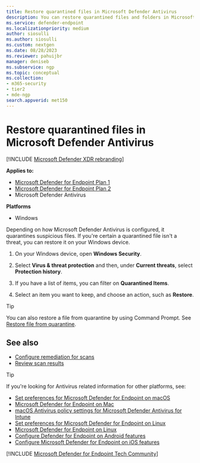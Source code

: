 ```yaml
---
title: Restore quarantined files in Microsoft Defender Antivirus
description: You can restore quarantined files and folders in Microsoft Defender Antivirus.
ms.service: defender-endpoint
ms.localizationpriority: medium
author: siosulli
ms.author: siosulli
ms.custom: nextgen
ms.date: 08/28/2023
ms.reviewer: pahuijbr
manager: deniseb
ms.subservice: ngp
ms.topic: conceptual
ms.collection: 
- m365-security
- tier2
- mde-ngp
search.appverid: met150
---
```


# Restore quarantined files in Microsoft Defender Antivirus

[!INCLUDE [Microsoft Defender XDR rebranding](../includes/microsoft-defender.md)]


**Applies to:**
- [Microsoft Defender for Endpoint Plan 1](https://go.microsoft.com/fwlink/p/?linkid=2154037)
- [Microsoft Defender for Endpoint Plan 2](https://go.microsoft.com/fwlink/p/?linkid=2154037)
- Microsoft Defender Antivirus

**Platforms**
- Windows

Depending on how Microsoft Defender Antivirus is configured, it quarantines suspicious files. If you're certain a quarantined file isn't a threat, you can restore it on your Windows device.

1. On your Windows device, open **Windows Security**.

2. Select **Virus & threat protection** and then, under **Current threats**, select **Protection history**.

3. If you have a list of items, you can filter on **Quarantined Items**.

4. Select an item you want to keep, and choose an action, such as **Restore**.

> [!TIP]
> You can also restore a file from quarantine by using Command Prompt. See [Restore file from quarantine](respond-file-alerts.md#restore-file-from-quarantine). 


## See also

- [Configure remediation for scans](configure-remediation-microsoft-defender-antivirus.md)
- [Review scan results](review-scan-results-microsoft-defender-antivirus.md)

> [!TIP]
> If you're looking for Antivirus related information for other platforms, see:
> - [Set preferences for Microsoft Defender for Endpoint on macOS](mac-preferences.md)
> - [Microsoft Defender for Endpoint on Mac](microsoft-defender-endpoint-mac.md)
> - [macOS Antivirus policy settings for Microsoft Defender Antivirus for Intune](/mem/intune/protect/antivirus-microsoft-defender-settings-macos)
> - [Set preferences for Microsoft Defender for Endpoint on Linux](linux-preferences.md)
> - [Microsoft Defender for Endpoint on Linux](microsoft-defender-endpoint-linux.md)
> - [Configure Defender for Endpoint on Android features](android-configure.md)
> - [Configure Microsoft Defender for Endpoint on iOS features](ios-configure-features.md)

[!INCLUDE [Microsoft Defender for Endpoint Tech Community](../includes/defender-mde-techcommunity.md)]

